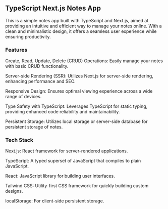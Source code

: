 ## TypeScript Next.js Notes App


This is a simple notes app built with TypeScript and Next.js, aimed at providing an intuitive and efficient way to manage your notes online. With a clean and minimalistic design, it offers a seamless user experience while ensuring productivity.

### Features


Create, Read, Update, Delete (CRUD) Operations: Easily manage your notes with basic CRUD functionality.

Server-side Rendering (SSR): Utilizes Next.js for server-side rendering, enhancing performance and SEO.

Responsive Design: Ensures optimal viewing experience across a wide range of devices.

Type Safety with TypeScript: Leverages TypeScript for static typing, providing enhanced code reliability and maintainability.

Persistent Storage: Utilizes local storage or server-side database for persistent storage of notes.



### Tech Stack


Next.js: React framework for server-rendered applications.

TypeScript: A typed superset of JavaScript that compiles to plain JavaScript.

React: JavaScript library for building user interfaces.

Tailwind CSS: Utility-first CSS framework for quickly building custom designs.

localStorage: For client-side persistent storage.
